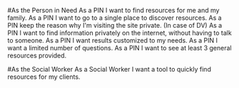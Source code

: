 
#As the Person in Need
As a PIN I want to find resources for me and my family.
As a PIN I want to go to a single place to discover resources.
As a PIN keep the reason why I'm visiting the site private. (In case of DV)
As a PIN I want to find information privately on the internet, without having to talk to someone.
As a PIN I want results customized to my needs.
As a PIN I want a limited number of questions.
As a PIN I want to see at least 3 general resources provided.

#As the Social Worker
As a Social Worker I want a tool to quickly find resources for my clients.